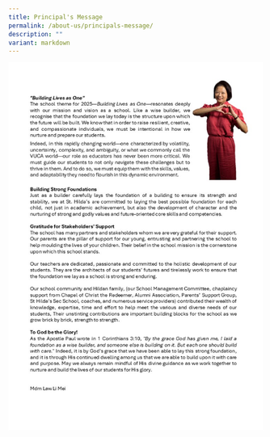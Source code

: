 ```yaml
---
title: Principal's Message
permalink: /about-us/principals-message/
description: ""
variant: markdown
---
```

![](/images/2025_P_Message.jpg)
